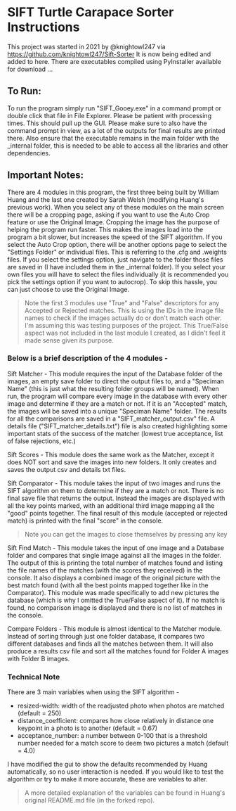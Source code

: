 # SIFT Turtle Carapace Sorter Instructions

This project was started in 2021 by @knightowl247 via https://github.com/knightowl247/Sift-Sorter
It is now being edited and added to here. There are executables compiled using PyInstaller available for download ...


## To Run:
To run the program simply run "SIFT_Gooey.exe" in a command prompt or double click that file in File Explorer. Please be patient with processing times. This should pull up the GUI. Please make sure to also have the command prompt in view, as a lot of the outputs for final results are printed there. Also ensure that the executable remains in the main folder with the _internal folder, this is needed to be able to access all the libraries and other dependencies.


## Important Notes: 
There are 4 modules in this program, the first three being built by William Huang and the last one created by Sarah Welsh (modifying Huang's previous work). 
When you select any of these modules on the main screen there will be a cropping page, asking if you want to use the Auto Crop feature or use the Original Image. Cropping the image has the purpose of helping the program run faster. This makes the images load into the program a bit slower, but increases the speed of the SIFT algorithm. 
If you select the Auto Crop option, there will be another options page to select the "Settings Folder" or individual files. This is referring to the .cfg and .weights files. If you select the settings option, just navigate to the folder those files are saved in (I have included them in the _internal folder). If you select your own files you will have to select the files individually (it is recommended you pick the settings option if you want to autocrop). To skip this hassle, you can just choose to use the Original Image.

> Note the first 3 modules use "True" and "False" descriptors for any Accepted or Rejected matches. This is using the IDs in the image file names to check if the images actually do or don't match each other. I'm assuming this was testing purposes of the project. This True/False aspect was not included in the last module I created, as I didn't feel it made sense given its purpose. 


### Below is a brief description of the 4 modules -

Sift Matcher - This module requires the input of the Database folder of the images, an empty save folder to direct the output files to, and a "Speciman Name" (this is just what the resulting folder groups will be named). When run, the program will compare every image in the database with every other image and determine if they are a match or not. 
If it is an "Accepted" match, the images will be saved into a unique "Speciman Name" folder. The results for all the comparisons are saved in a "SIFT_matcher_output.csv" file. A details file ("SIFT_matcher_details.txt") file is also created highlighting some important stats of the success of the matcher (lowest true acceptance, list of false rejections, etc.)

Sift Scores - This module does the same work as the Matcher, except it does NOT sort and save the images into new folders. It only creates and saves the output csv and details txt files. 

Sift Comparator - This module takes the input of two images and runs the SIFT algorithm on them to determine if they are a match or not. There is no final save file that returns the output. Instead the images are displayed with all the key points marked, with an additional third image mapping all the "good" points together. The final result of this module (accepted or rejected match) is printed with the final "score" in the console. 
> Note you can get the images to close themselves by pressing any key

Sift Find Match - This module takes the input of one image and a Database folder and compares that single image against all the images in the folder. The output of this is printing the total number of matches found and listing the file names of the matches (with the scores they received) in the console. It also displays a combined image of the original picture with the best match found (with all the best points mapped together like in the Comparator).
This module was made specifically to add new pictures the database (which is why I omitted the True/False aspect of it). If no match is found, no comparison image is displayed and there is no list of matches in the console. 

Compare Folders - This module is almost identical to the Matcher module. Instead of sorting through just one folder database, it compares two different databases and finds all the matches between them. It will also produce a results csv file and sort all the matches found for Folder A images with Folder B images.


### Technical Note
There are 3 main variables when using the SIFT algorithm - 
- resized-width: width of the readjusted photo when photos are matched (default = 250)
- distance_coefficient: compares how close relatively in distance one keypoint in a photo is to another (default = 0.67)
- acceptance_number: a number between 0-100 that is a threshold number needed for a match score to deem two pictures a match (default = 4.0)

I have modified the gui to show the defaults recommended by Huang automatically, so no user interaction is needed. If you would like to test the algorithm or try to make it more accurate, these are variables to alter.


> A more detailed explanation of the variables can be found in Huang's original README.md file (in the forked repo).
